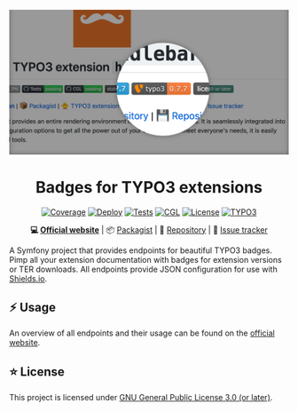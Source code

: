 <div align="center">

![Logo](docs/header.png)

# Badges for TYPO3 extensions

[![Coverage](https://sonarcloud.io/api/project_badges/measure?project=eliashaeussler_typo3-badges&metric=coverage)](https://sonarcloud.io/dashboard?id=eliashaeussler_typo3-badges)
[![Deploy](https://github.com/eliashaeussler/typo3-badges/actions/workflows/deploy.yaml/badge.svg)](https://github.com/eliashaeussler/typo3-badges/actions/workflows/deploy.yaml)
[![Tests](https://github.com/eliashaeussler/typo3-badges/actions/workflows/tests.yaml/badge.svg)](https://github.com/eliashaeussler/typo3-badges/actions/workflows/tests.yaml)
[![CGL](https://github.com/eliashaeussler/typo3-badges/actions/workflows/cgl.yaml/badge.svg)](https://github.com/eliashaeussler/typo3-badges/actions/workflows/cgl.yaml)
[![License](http://poser.pugx.org/eliashaeussler/typo3-badges/license)](LICENSE)
[![TYPO3](https://shields.io/endpoint?url=https://typo3-badges.dev/badge/typo3)](https://typo3-badges.dev)

**:computer:&nbsp;[Official website](https://typo3-badges.dev)** |
:package:&nbsp;[Packagist](https://packagist.org/packages/eliashaeussler/typo3-badges) |
:floppy_disk:&nbsp;[Repository](https://github.com/eliashaeussler/typo3-badges) |
:bug:&nbsp;[Issue tracker](https://github.com/eliashaeussler/typo3-badges/issues)

</div>

A Symfony project that provides endpoints for beautiful TYPO3 badges. Pimp all your
extension documentation with badges for extension versions or TER downloads. All
endpoints provide JSON configuration for use with
[Shields.io](https://shields.io/endpoint).

## :zap: Usage

An overview of all endpoints and their usage can be found on the
[official website](https://typo3-badges.dev).

## :star: License

This project is licensed under [GNU General Public License 3.0 (or later)](LICENSE).
